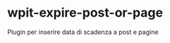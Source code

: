 wpit-expire-post-or-page
========================

Plugin per inserire data di scadenza a post e pagine
